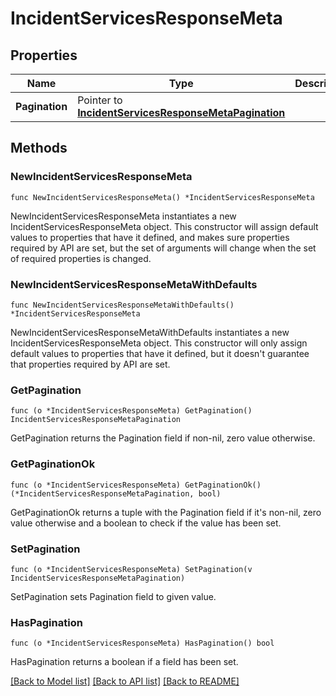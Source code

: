 # IncidentServicesResponseMeta

## Properties

| Name           | Type                                                                                               | Description | Notes      |
| -------------- | -------------------------------------------------------------------------------------------------- | ----------- | ---------- |
| **Pagination** | Pointer to [**IncidentServicesResponseMetaPagination**](IncidentServicesResponseMetaPagination.md) |             | [optional] |

## Methods

### NewIncidentServicesResponseMeta

`func NewIncidentServicesResponseMeta() *IncidentServicesResponseMeta`

NewIncidentServicesResponseMeta instantiates a new IncidentServicesResponseMeta object.
This constructor will assign default values to properties that have it defined,
and makes sure properties required by API are set, but the set of arguments
will change when the set of required properties is changed.

### NewIncidentServicesResponseMetaWithDefaults

`func NewIncidentServicesResponseMetaWithDefaults() *IncidentServicesResponseMeta`

NewIncidentServicesResponseMetaWithDefaults instantiates a new IncidentServicesResponseMeta object.
This constructor will only assign default values to properties that have it defined,
but it doesn't guarantee that properties required by API are set.

### GetPagination

`func (o *IncidentServicesResponseMeta) GetPagination() IncidentServicesResponseMetaPagination`

GetPagination returns the Pagination field if non-nil, zero value otherwise.

### GetPaginationOk

`func (o *IncidentServicesResponseMeta) GetPaginationOk() (*IncidentServicesResponseMetaPagination, bool)`

GetPaginationOk returns a tuple with the Pagination field if it's non-nil, zero value otherwise
and a boolean to check if the value has been set.

### SetPagination

`func (o *IncidentServicesResponseMeta) SetPagination(v IncidentServicesResponseMetaPagination)`

SetPagination sets Pagination field to given value.

### HasPagination

`func (o *IncidentServicesResponseMeta) HasPagination() bool`

HasPagination returns a boolean if a field has been set.

[[Back to Model list]](../README.md#documentation-for-models) [[Back to API list]](../README.md#documentation-for-api-endpoints) [[Back to README]](../README.md)
